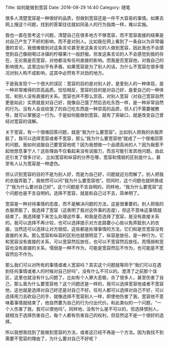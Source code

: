 Title: 如何能做到宽容
Date: 2016-08-29 14:40
Category: 随笔

很多人清楚宽容是一种很好的品质，但做到宽容还是一件不大容易的事情。如果去网上搜这个问题，找到的答案往往就如同圣人的行为指南一样，难以实施。

我也一直在思考这个问题，清楚自己在很多地方不够宽容，而不宽容直接的结果是对自己产生了不好的影响，而不是对别人。比如我在网上看到了一条自以为非常偏激的言论，我很难做到对这条言论甚至发这条言论的人做到宽容，因此我也不会感觉到自己像刚喝过冰镇的柠檬果汁一般舒服。但发这条言论的人不会感觉到我的存在，无论我是否宽容，对他都没有任何直接的影响。而我是否宽容他，对我自己的影响很大。这里边似乎有矛盾，如果宽容是为了别人的话，为什么不宽容在很多情况对别人构不成影响，这其中必然有不对劲的地方。

于是我发现个一个很大的误区：宽容的目的是对别人好，是爱别人的一种体现，是一种非常难得的崇高品质。恰恰相反，宽容的目的是对自己好，是爱自己的一种体现，和别人没有直接的关系。宽容也并不那么崇高，对别人宽容（对自己宽容自然更是如此）实质就是对自己好，就像自己饿了然后去吃东西一样，是一种非常自然的行为。没有人会说给饿了的自己吃东西是一种崇高的品质，但人们不需要被教导，就可以掌握这一行为。于是如何能做到宽容，就有了突破口，就是改变自己曾经对宽容的误解。

关于宽容，有一个很难回答问题，就是“我为什么要宽容”。比如别人把我的衣服弄脏了，我可以选择宽容或者不宽容，那么“我为什么要宽容他”就成了一个很难回答的问题。我如何说服自己要宽容他呢？因为我想做一个品德高尚的人？因为我惹不起他想息事宁人？这些理由不仅看起来没有说服力，而且可能引发其他问题。由此还引发了很多讨论， 比如宽容和纵容的分界在哪，宽容和懦弱的区别是什么，甚至有人认为宽容是一种虚伪。

但认识到宽容的目的不是为别人好，而是为自己好，问题就迎刃而解了。别人把我的衣服弄脏了，我依然可以问“我为什么要宽容他”。但同时，这个问题也就转换成了“我为什么要对自己好”。这个问题是不言自明的，同样地，“我为什么要宽容”这个问题也是不言自明的。选择不宽容，就是和自己过不去，简单明了。

宽容是一种对待事情的态度，而不是解决问题的方法，这是很重要的。别人把我的衣服弄脏了，我选择了宽容（这表明了我对这件事的态度），但这不意味这事情就结束了。我选择接下来怎么处理这件事，和我是否选择了宽容，是没有直接关系的。我可以选择不再计较，也可以选择提示对方走路要小心些以免弄脏别人的衣服，当然还可以选择让对方赔偿，这些都是处理事情的方法，它们和是否宽容没有直接的关系。那么宽容和纵容的区别也就很明显了，纵容是放任，是一种行为，它和宽容没有直接的关系，可以宽容然后放任，也可以不宽容然后放任。而懦弱和宽容也没有直接的关系，懦弱是一种不作为，可能是宽容然后不作为，也可能是不宽容然后不作为。

那么我们可以对所有的事情或者人宽容吗？其实这个问题就等同于“我们可以在遇到任何事情或者人的时候对自己好吗”，没有什么不可以的。澄清了之前那个误区，这里也就没有什么问题了。比如有个人罪大恶极，杀了很多人，甚至伤害了自己，那么我为什么要宽容他？这个问题还是一样的，我可以选择宽容他或者不宽容他，这也就是选择对自己好还是对自己不好。任何人都可以选择对自己不好，可以选择用刀去砍自己的手，就像选择不宽容别人一样，即使他伤害了我。宽容他不意味着事情就结束了，他自然要为自己的行为付出代价。和此类似的一个问题，“一个人伤害了我，我可以恨他吗”。同样地，没有什么是不可以的，但选择恨别人，就相当于选择伤害自己，每个人都有伤害自己的权利，但显然这不是一个很好的选择。

所以我想我找到了能做到宽容的方法，或者这已经不再是一个方法。因为我找不到需要不宽容的理由了，为什么要对自己不好呢？
